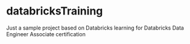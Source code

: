 # databricksTraining
Just a sample project based on Databricks learning for Databricks Data Engineer Associate certification
